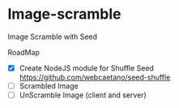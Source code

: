 # Image-scramble
Image Scramble with Seed


RoadMap

- [x] Create NodeJS module for Shuffle Seed https://github.com/webcaetano/seed-shuffle
- [ ] Scrambled Image
- [ ] UnScramble Image (client and server)
